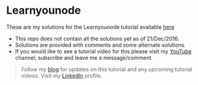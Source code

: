 # Learnyounode

These are my solutions for the Learnyounode tutorial available [here][LearnyounodeLink]

- This repo does not contain all the solutions yet as of 21/Dec/2016.
- Solutions are provided with comments and some alternate solutions.
- If you would like to see a tutorial video for this please visit my [YouTube][youtubelink] channel, subscribe and leave me a message/comment.

> Follow my [blog][bloglink] for updates on this tutorial and any upcoming tutorial videos.
> Visit my [LinkedIn][linkedinlink] profile.

[LearnyounodeLink]: <https://github.com/workshopper/learnyounode>
[bloglink]: <https://medium.com/@pereirawebdev>
[youtubelink]: <https://www.youtube.com/c/danielpaulgrechpereira>
[linkedinlink]: <https://ca.linkedin.com/in/danielpaulpereira>